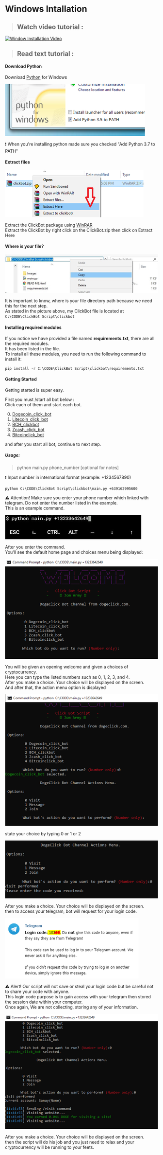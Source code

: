 # Windows Intallation

> ## Watch video tutorial :    

[![Window Installation Video](https://img.youtube.com/vi/-lmO-_W8-Jw/0.jpg)](https://www.youtube.com/watch?v=-lmO-_W8-Jw)    

> ## Read text tutorial :  
#### Download Python
Download [Python](https://www.python.org/downloads/) for Windows    

![path](/Images/win-py-install.png)    

❗ When you're installing python made sure you checked "Add Python 3.7 to PATH"      
#### Extract files

![extract](/Images/window-extract.png)    

Extract the ClickBot package using [WinRAR](https://www.rarlab.com/)    
Extract the ClickBot by right click on the ClickBot.zip then click on Extract Here    
#### Where is your file?

![dir](/Images/win-dir.jpg)    

It is important to know, where is your file directory path because we need this for the next step.       
As stated in the picture above, my ClickBot file is located at `C:\CODE\ClickBot Script\clickbot`
#### Installing required modules
If you notice we have provided a file named **requirements.txt**, there are all the required modules.    
It has been listed in the file.    
To install all these modules, you need to run the following command to install it:    
```
pip install -r C:\CODE\ClickBot Script\clickbot\requirements.txt
```

#### Getting Started
Getting started is super easy.

First you must /start all bot below :    
Click each of them and start each bot.    

0. [Dogecoin_click_bot](https://t.me/Dogecoin_click_bot?start=BbHI)
1. [Litecoin_click_bot](https://t.me/Litecoin_click_bot?start=2sWF)
2. [BCH_clickbot](https://t.me/BCH_clickbot?start=BGny)
3. [Zcash_click_bot](https://t.me/Zcash_click_bot?start=9io7)
4. [Bitcoinclick_bot](https://t.me/Bitcoinclick_bot?start=eBh6)

and after you start all bot, continue to next step.
##### Usage: 
> python main.py phone_number [optional for notes]    

❗ Input number in international format (example: +1234567890)    

```
python C:\CODE\ClickBot Script\clickbot\main.py +639162995600
```
⚠️ Attention! Make sure you enter your phone number which linked with telegram. Do not enter the number listed in the example.    
This is an example command.    

![cmd](/Images/termux-execute-cmd.png)    

After you enter the command.    
You'll see the default home page and choices menu being displayed:    

![win-choice](/Images/win-choice_menu.png)

You will be given an opening welcome and given a choices of cryptocurrency.    
Here you can type the listed numbers such as 0, 1, 2, 3, and 4.    
After you make a choice. Your choice will be displayed on the screen.    
And after that, the action menu option is displayed    

![action-win](/Images/win-action_menu.png)    

state your choice by typing 0 or 1 or 2    

![win-tele-code](/Images/win-tele-code.png)    

After you make a choice. Your choice will be displayed on the screen.    
then to access your telegram, bot will request for your login code.    

![telecode](/Images/telecode.png)   

⚠️ Alert! Our script will not save or steal your login code but be careful not to share your code with anyone.    
This login code purpose is to gain access with your telegram then stored the session date within your computer.    
Once again, We are not collecting, storing any of your information.    

![win-result](/Images/win-result.png)    

After you make a choice. Your choice will be displayed on the screen.    
then the script will do his job and you just need to relax and your cryptocurrency will be running to your feets.
